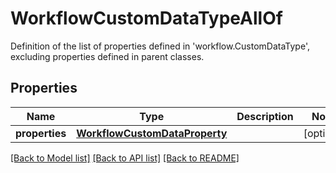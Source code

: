 # WorkflowCustomDataTypeAllOf

Definition of the list of properties defined in 'workflow.CustomDataType', excluding properties defined in parent classes.
## Properties
Name | Type | Description | Notes
------------ | ------------- | ------------- | -------------
**properties** | [**WorkflowCustomDataProperty**](WorkflowCustomDataProperty.md) |  | [optional] 

[[Back to Model list]](../README.md#documentation-for-models) [[Back to API list]](../README.md#documentation-for-api-endpoints) [[Back to README]](../README.md)


